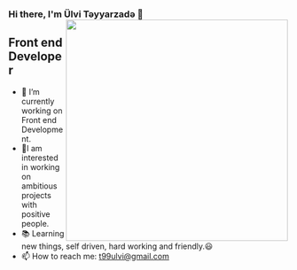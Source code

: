 
 ### Hi there, I'm Ülvi Təyyarzadə 👋  <img width="400" align="right" src="https://media0.giphy.com/media/qgQUggAC3Pfv687qPC/giphy.gif"/> 
  ## Front end Developer 

- 🔭 I’m currently working on Front end Development.
- 🌟I am interested in working on ambitious projects with positive people.       
- 📚 Learning new things, self driven, hard working and friendly.😃
- 📫 How to reach me: t99ulvi@gmail.com 



